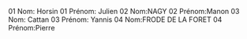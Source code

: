 01 Nom: Horsin
01 Prénom: Julien
02 Nom:NAGY
02 Prénom:Manon
03 Nom: Cattan
03 Prénom: Yannis
04 Nom:FRODE DE LA FORET
04 Prénom:Pierre

